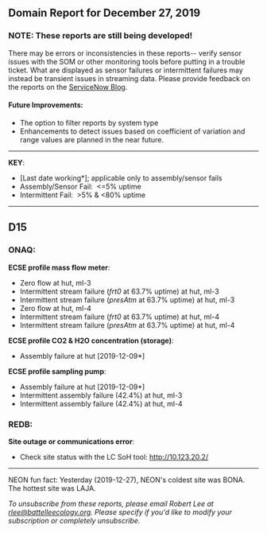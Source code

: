 ## Domain Report for December 27, 2019


### NOTE: These reports are still being developed!
There may be errors or inconsistencies in these reports-- verify sensor issues with the SOM or other monitoring tools before putting in a trouble ticket. What are displayed as sensor failures or intermittent failures may instead be transient issues in streaming data.
Please provide feedback on the reports on the [ServiceNow Blog](https://neon.service-now.com/community?id=community_blog&sys_id=9b4fbe8adbed734017ecf9041d9619be).

#### Future Improvements: 
 - The option to filter reports by system type 
 - Enhancements to detect issues based on coefficient of variation and range values are planned in the near future.

***

**KEY**:

 - [Last date working*]; applicable only to assembly/sensor fails
 - Assembly/Sensor Fail:&nbsp;&nbsp;<=5% uptime
 - Intermittent Fail:&nbsp;&nbsp;>5% & <80% uptime

***
## D15

### ONAQ:

**ECSE profile mass flow meter**:
 - Zero flow at hut, ml-3
 - Intermittent stream failure (_frt0_ at 63.7% uptime) at hut, ml-3
 - Intermittent stream failure (_presAtm_ at 63.7% uptime) at hut, ml-3
 - Zero flow at hut, ml-4
 - Intermittent stream failure (_frt0_ at 63.7% uptime) at hut, ml-4
 - Intermittent stream failure (_presAtm_ at 63.7% uptime) at hut, ml-4

**ECSE profile CO2 & H2O concentration (storage)**:
 - Assembly failure at hut [2019-12-09*]

**ECSE profile sampling pump**:
 - Assembly failure at hut [2019-12-09*]
 - Intermittent assembly failure (42.4%) at hut, ml-3
 - Intermittent assembly failure (42.4%) at hut, ml-4

### REDB:

**Site outage or communications error**:
 - Check site status with the LC SoH tool: http://10.123.20.2/

***
NEON fun fact: Yesterday (2019-12-27), NEON's coldest site was BONA. The hottest site was LAJA.

_To unsubscribe from these reports, please email Robert Lee at rlee@battelleecology.org. Please specify if you'd like to modify your subscription or completely unsubscribe._
